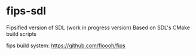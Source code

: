 fips-sdl
=========

Fipsified version of SDL (work in progress version)
Based on SDL's CMake build scripts

fips build system: https://github.com/floooh/fips
